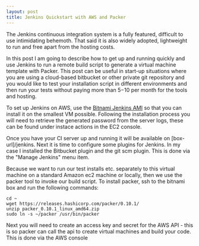 ```yaml
---
layout: post
title: Jenkins Quickstart with AWS and Packer
---
```


The Jenkins continuous integration system is a fully featured, difficult to use intimidating behemoth. That said it is also widely adopted, lightweight to run and free apart from the hosting costs.

In this post I am going to describe how to get up and running quickly and use Jenkins to run a remote build script to generate a virtual machine template with Packer. This post can be useful in start-up situations where you are using a cloud-based bitbucket or other private git repository and you would like to test your installation script in different environments and then run your tests without paying more than $5-$10 per month for the tools and hosting.

To set up Jenkins on AWS, use the [Bitnami Jenkins AMI](https://aws.amazon.com/marketplace/pp/B00NNZUF3Q/ref=srh_res_product_title?ie=UTF8&sr=0-2&qid=1467723585013) so that you can install it on the smallest VM possible. Following the installation process you will need to retrieve the generated password from the server logs, these can be found under instace actions in the EC2 console.

Once you have your CI server up and running it will be available on [box-url]/jenkins. Next it is time to configure some plugins for Jenkins. In my case I installed the Bitbucket plugin and the git scm plugin. This is done via the "Manage Jenkins" menu item.

Because we want to run our test installs etc. separately to this virtual machine on a standard Amazon ec2 machine or locally, then we use the packer tool to invoke our build script. To install packer, ssh to the bitnami box and run the following commands:

	cd ~
	wget https://releases.hashicorp.com/packer/0.10.1/
	unzip packer_0.10.1_linux_amd64.zip 
	sudo ln -s ~/packer /usr/bin/packer

Next you will need to create an access key and secret for the AWS API - this is so packer can call the api to create virtual machines and build your code. This is done via the AWS console






